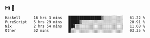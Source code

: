 ### Hi 👋

<!--START_SECTION:waka-->

```text
Haskell      16 hrs 3 mins   ███████████████▒░░░░░░░░░   61.22 %
PureScript   5 hrs 29 mins   █████▒░░░░░░░░░░░░░░░░░░░   20.91 %
Nix          2 hrs 54 mins   ██▓░░░░░░░░░░░░░░░░░░░░░░   11.08 %
Other        52 mins         █░░░░░░░░░░░░░░░░░░░░░░░░   03.35 %
```

<!--END_SECTION:waka-->
